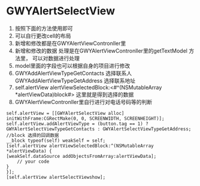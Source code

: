 # GWYAlertSelectView

1. 按照下面的方法使用即可
2. 可以自行更改cell的布局
3. 新增和修改都是在GWYAlertViewContronller里
4. 新增和修改的数据 处理是在GWYAlertViewContronller里的getTextModel 方法里， 可以对数据进行处理
5. model里面的字段也可以根据自身的项目进行修改
6. GWYAddAlertViewTypeGetContacts 选择联系人     GWYAddAlertViewTypeGetAddress 选择联系地址
7. self.alertView alertViewSelectedBlock:<#^(NSMutableArray *alertViewData)block#> 这里就是得到选择的数据
9. GWYAlertViewContronller里自行进行对电话号码等的判断

```
self.alertView = [[GWYAlertSelectView alloc] initWithFrame:CGRectMake(0, 0, SCREENWIDTH, SCREENHEIGHT)];
self.alertView.addAlertViewType = (button.tag == 1) ? GWYAlertSelectViewTypeGetContacts : GWYAlertSelectViewTypeGetAddress;
//block 选择的回调数据
__block typeof(self) weakSelf = self;
[self.alertView alertViewSelectedBlock:^(NSMutableArray *alertViewData) {
[weakSelf.dataSource addObjectsFromArray:alertViewData];
    // your code
}
}];
[self.alertView alertSelectViewshow];

```
